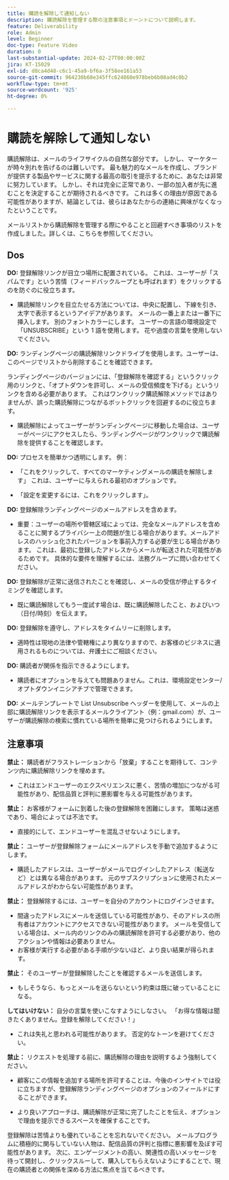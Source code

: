 ```yaml
---
title: 購読を解除して通知しない
description: 購読解除を管理する際の注意事項とドーントについて説明します。
feature: Deliverability
role: Admin
level: Beginner
doc-type: Feature Video
duration: 0
last-substantial-update: 2024-02-27T00:00:00Z
jira: KT-15029
exl-id: d8ca4d48-c6c1-45a9-bf6a-3f58ee161a53
source-git-commit: 964230b60e345ffc624860e978beb6b08ad4c0b2
workflow-type: tm+mt
source-wordcount: '925'
ht-degree: 0%

---
```


# 購読を解除して通知しない

購読解除は、メールのライフサイクルの自然な部分です。 しかし、マーケターが時々別れを告げるのは難しいです。 最も魅力的なメールを作成し、ブランドが提供する製品やサービスに関する最高の取引を提示するために、あなたは非常に努力しています。 しかし、それは完全に正常であり、一部の加入者が先に進むことを決定することが期待されるべきです。 これは多くの理由が原因である可能性がありますが、結論としては、彼らはあなたからの連絡に興味がなくなったということです。

メールリストから購読解除を管理する際にやることと回避すべき事項のリストを作成しました。詳しくは、こちらを参照してください。

## Dos

**DO:** 登録解除リンクが目立つ場所に配置されている。 これは、ユーザーが「スパムです」という苦情（フィードバックループとも呼ばれます）をクリックするのを防ぐのに役立ちます。

+ 購読解除リンクを目立たせる方法については、中央に配置し、下線を引き、太字で表示するというアイデアがあります。 メールの一番上または一番下に挿入します。 別のフォントカラーにします。 ユーザーの言語の環境設定で「UNSUBSCRIBE」という 1 語を使用します。 花や過度の言葉を使用しないでください。

**DO:** ランディングページの購読解除リンクドライブを使用します。ユーザーは、このページでリストから削除することを確認できます。

ランディングページのバージョンには、「登録解除を確認する」というクリック用のリンクと、「オプトダウンを許可し、メールの受信頻度を下げる」というリンクを含める必要があります。 これはワンクリック購読解除メソッドではありませんが、誤った購読解除につながるボットクリックを回避するのに役立ちます。

+ 購読解除によってユーザーがランディングページに移動した場合は、ユーザーがページにアクセスしたら、ランディングページがワンクリックで購読解除を提供することを確認します。

**DO:** プロセスを簡単かつ透明にします。 例：

+ 「これをクリックして、すべてのマーケティングメールの購読を解除します」 これは、ユーザーに与えられる最初のオプションです。

+ 「設定を変更するには、これをクリックします」。

**DO:** 登録解除ランディングページのメールアドレスを含めます。

+ 重要：ユーザーの場所や管轄区域によっては、完全なメールアドレスを含めることに関するプライバシー上の問題が生じる場合があります。メールアドレスのハッシュ化されたバージョンを事前入力する必要が生じる場合があります。 これは、最初に登録したアドレスからメールが転送された可能性があるためです。 具体的な要件を理解するには、法務グループに問い合わせてください。

**DO:** 登録解除が正常に送信されたことを確認し、メールの受信が停止するタイミングを確認します。

+ 既に購読解除してもう一度試す場合は、既に購読解除したこと、およびいつ（日付/時刻）を伝えます。

**DO:** 登録解除を遵守し、アドレスをタイムリーに削除します。

+ 適時性は現地の法律や管轄権により異なりますので、お客様のビジネスに適用されるものについては、弁護士にご相談ください。

**DO:** 購読者が関係を指示できるようにします。

+ 購読者にオプションを与えても問題ありません。これは、環境設定センター/オプトダウンイニシアチブで管理できます。

**DO:** メールテンプレートで List Unsubscribe ヘッダーを使用して、メールの上部に購読解除リンクを表示するメールクライアント（例：gmail.com）が、ユーザーが購読解除の検索に慣れている場所を簡単に見つけられるようにします。


## 注意事項


**禁止：** 購読者がフラストレーションから「放棄」することを期待して、コンテンツ内に購読解除リンクを埋めます。

+ これはエンドユーザーのエクスペリエンスに悪く、苦情の増加につながる可能性があり、配信品質と評判に悪影響を与える可能性があります。

**禁止：** お客様がフォームに到着した後の登録解除を困難にします。 策略は迷惑であり、場合によっては不法です。

+ 直接的にして、エンドユーザーを混乱させないようにします。

**禁止：** ユーザーが登録解除フォームにメールアドレスを手動で追加するようにします。

+ 購読したアドレスは、ユーザーがメールでログインしたアドレス（転送など）とは異なる場合があります。 元のサブスクリプションに使用されたメールアドレスがわからない可能性があります。

**禁止：** 登録解除するには、ユーザーを自分のアカウントにログインさせます。

+ 間違ったアドレスにメールを送信している可能性があり、そのアドレスの所有者はアカウントにアクセスできない可能性があります。 メールを受信している場合は、メール内のリンクのみの購読解除を許可する必要があり、他のアクションや情報は必要ありません。
+ お客様が実行する必要がある手順が少ないほど、より良い結果が得られます。

**禁止：** そのユーザーが登録解除したことを確認するメールを送信します。

+ もしそうなら、もっとメールを送らないという約束は既に破っていることになる。

**してはいけない：** 自分の言葉を使いこなすようにしなさい。 「お得な情報は聞きたくありません。登録を解除してください！」

+ これは失礼と思われる可能性があります。 否定的なトーンを避けてください。

**禁止：** リクエストを処理する前に、購読解除の理由を説明するよう強制してください。

+ 顧客にこの情報を追加する場所を許可することは、今後のインサイトでは役に立ちますが、登録解除ランディングページのオプションのフィールドにすることができます。

+ より良いアプローチは、購読解除が正常に完了したことを伝え、オプションで理由を提示できるスペースを確保することです。

登録解除は苦情よりも優れていることを忘れないでください。 メールプログラムに積極的に関与していない人物は、配信品質の評判と指標に悪影響を及ぼす可能性があります。 次に、エンゲージメントの高い、関連性の高いメッセージを待って開封し、クリックスルーして、購入してもらえないようにすることで、現在の購読者との関係を深める方法に焦点を当てるべきです。
